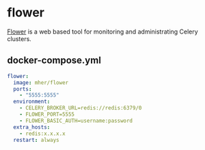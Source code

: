 flower
======

[Flower][1] is a web based tool for monitoring and administrating Celery clusters.

## docker-compose.yml

```yaml
flower:
  image: mher/flower
  ports:
    - "5555:5555"
  environment:
    - CELERY_BROKER_URL=redis://redis:6379/0
    - FLOWER_PORT=5555
    - FLOWER_BASIC_AUTH=username:password
  extra_hosts:
    - redis:x.x.x.x
  restart: always
```

[1]: https://flower.readthedocs.io/en/latest/
